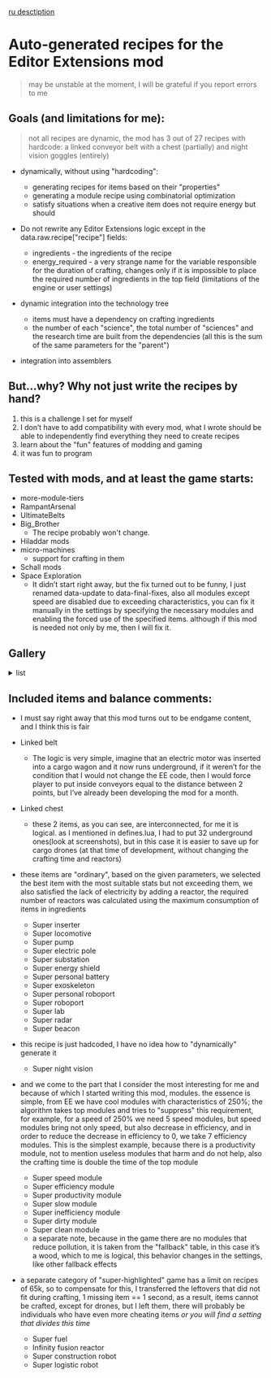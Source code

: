 [ru desctiption](https://github.com/asvdvl/recepies-for-EditorExtentions/blob/master/README.ru.md)

# Auto-generated recipes for the Editor Extensions mod

> may be unstable at the moment, I will be grateful if you report errors to me

## Goals (and limitations for me):
> not all recipes are dynamic, the mod has 3 out of 27 recipes with hardcode: a linked conveyor belt with a chest (partially) and night vision goggles (entirely)

- dynamically, without using "hardcoding":
	- generating recipes for items based on their "properties"
	- generating a module recipe using combinatorial optimization
	- satisfy situations when a creative item does not require energy but should

- Do not rewrite any Editor Extensions logic except in the data.raw.recipe["recipe"] fields:
	- ingredients - the ingredients of the recipe
	- energy_required - a very strange name for the variable responsible for the duration of crafting, changes only if it is impossible to place the required number of ingredients in the top field (limitations of the engine or user settings)

- dynamic integration into the technology tree
	- items must have a dependency on crafting ingredients
	- the number of each "science", the total number of "sciences" and the research time are built from the dependencies (all this is the sum of the same parameters for the "parent")

- integration into assemblers

## But...why? Why not just write the recipes by hand?
1. this is a challenge I set for myself
2. I don’t have to add compatibility with every mod, what I wrote should be able to independently find everything they need to create recipes
3. learn about the "fun" features of modding and gaming
4. it was fun to program

## Tested with mods, and at least the game starts:
- more-module-tiers
- RampantArsenal
- UltimateBelts
- Big_Brother
	- The recipe probably won't change.
- Hiladdar mods
- micro-machines
	- support for crafting in them
- Schall mods
- Space Exploration
	- It didn’t start right away, but the fix turned out to be funny, I just renamed data-update to data-final-fixes, also all modules except speed are disabled due to exceeding characteristics, you can fix it manually in the settings by specifying the necessary modules and enabling the forced use of the specified items. although if this mod is needed not only by me, then I will fix it.

## Gallery
<details>
<summary>list</summary>

![recipes](/gallery/recipes.png)
![linked chest](/gallery/linked-chest.png)

</details>

## Included items and balance comments:
* I must say right away that this mod turns out to be endgame content, and I think this is fair

- Linked belt
	- The logic is very simple, imagine that an electric motor was inserted into a cargo wagon and it now runs underground, if it weren’t for the condition that I would not change the EE code, then I would force player to put inside conveyors equal to the distance between 2 points, but I’ve already been developing the mod for a month.

- Linked chest
	- these 2 items, as you can see, are interconnected, for me it is logical. as I mentioned in defines.lua, I had to put 32 underground ones(look at screenshots), but in this case it is easier to save up for cargo drones (at that time of development, without changing the crafting time and reactors)

- these items are "ordinary", based on the given parameters, we selected the best item with the most suitable stats but not exceeding them, we also satisfied the lack of electricity by adding a reactor, the required number of reactors was calculated using the maximum consumption of items in ingredients
	- Super inserter
	- Super locomotive
	- Super pump
	- Super electric pole
	- Super substation
	- Super energy shield
	- Super personal battery
	- Super exoskeleton
	- Super personal roboport
	- Super roboport
	- Super lab
	- Super radar
	- Super beacon

- this recipe is just hadcoded, I have no idea how to "dynamically" generate it
	- Super night vision

- and we come to the part that I consider the most interesting for me and because of which I started writing this mod, modules. the essence is simple, from EE we have cool modules with characteristics of 250%; the algorithm takes top modules and tries to "suppress" this requirement, for example, for a speed of 250% we need 5 speed modules, but speed modules bring not only speed, but also decrease in efficiency, and in order to reduce the decrease in efficiency to 0, we take 7 efficiency modules. This is the simplest example, because there is a productivity module, not to mention useless modules that harm and do not help, also the crafting time is double the time of the top module
	- Super speed module
	- Super efficiency module
	- Super productivity module
	- Super slow module
	- Super inefficiency module
	- Super dirty module
	- Super clean module
	- a separate note, because in the game there are no modules that reduce pollution, it is taken from the "fallback" table, in this case it’s a wood, which to me is logical, this behavior changes in the settings, like other fallback effects

- a separate category of "super-highlighted" game has a limit on recipes of 65k, so to compensate for this, I transferred the leftovers that did not fit during crafting, 1 missing item == 1 second, as a result, items cannot be crafted, except for drones, but I left them, there will probably be individuals who have even more cheating items _or you will find a setting that divides this time_
	- Super fuel
	- Infinity fusion reactor
	- Super construction robot
	- Super logistic robot